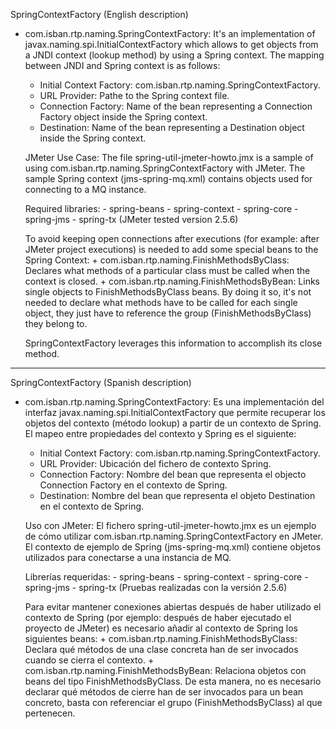SpringContextFactory (English description)

 + com.isban.rtp.naming.SpringContextFactory: It's an implementation of javax.naming.spi.InitialContextFactory which allows to get objects from a JNDI context (lookup method) by using a Spring context. The mapping between JNDI and Spring context is as follows:
    - Initial Context Factory: com.isban.rtp.naming.SpringContextFactory.
    - URL Provider: Pathe to the Spring context file.
    - Connection Factory: Name of the bean representing a Connection Factory object inside the Spring context.
    - Destination: Name of the bean representing a Destination object inside the Spring context.
    
    JMeter Use Case: The file spring-util-jmeter-howto.jmx is a sample of using com.isban.rtp.naming.SpringContextFactory with JMeter. The sample Spring context
    (jms-spring-mq.xml) contains objects used for connecting to a MQ instance.
    
    Required libraries:
        - spring-beans
        - spring-context
        - spring-core
        - spring-jms
        - spring-tx
        (JMeter tested version 2.5.6)
        
    To avoid keeping open connections after executions (for example: after JMeter project executions) is needed to add some special beans to the Spring
    Context:
        + com.isban.rtp.naming.FinishMethodsByClass: Declares what methods of a particular class must be called when the context is closed.
        + com.isban.rtp.naming.FinishMethodsByBean: Links single objects to FinishMethodsByClass beans. By doing it so, it's not needed to declare
            what methods have to be called for each single object, they just have to reference the group (FinishMethodsByClass) they belong to.
    
    SpringContextFactory leverages this information to accomplish its close method. 
    
----------------------------------------------------------------        

SpringContextFactory (Spanish description)
 + com.isban.rtp.naming.SpringContextFactory: Es una implementación del interfaz javax.naming.spi.InitialContextFactory que permite recuperar los objetos del contexto (método lookup) a partir de un contexto de Spring. El mapeo entre propiedades del contexto y Spring es el siguiente:
    - Initial Context Factory: com.isban.rtp.naming.SpringContextFactory.
    - URL Provider: Ubicación del fichero de contexto Spring.
    - Connection Factory: Nombre del bean que representa el objecto Connection Factory en el contexto de Spring.
    - Destination: Nombre del bean que representa el objeto Destination en el contexto de Spring.
    
    Uso con JMeter: El fichero spring-util-jmeter-howto.jmx es un ejemplo de cómo utilizar com.isban.rtp.naming.SpringContextFactory en JMeter. El contexto
    de ejemplo de Spring (jms-spring-mq.xml) contiene objetos utilizados para conectarse a una instancia de MQ.
    
    Librerías requeridas:
        - spring-beans
        - spring-context
        - spring-core
        - spring-jms
        - spring-tx
        (Pruebas realizadas con la versión 2.5.6)
        
    Para evitar mantener conexiones abiertas después de haber utilizado el contexto de Spring (por ejemplo: después de haber ejecutado el proyecto de JMeter)
    es necesario añadir al contexto de Spring los siguientes beans:
        + com.isban.rtp.naming.FinishMethodsByClass: Declara qué métodos de una clase concreta han de ser invocados cuando se cierra el contexto.
        + com.isban.rtp.naming.FinishMethodsByBean: Relaciona objetos con beans del tipo FinishMethodsByClass. De esta manera, no es necesario declarar
        qué métodos de cierre han de ser invocados para un bean concreto, basta con referenciar el grupo (FinishMethodsByClass) al que pertenecen.
